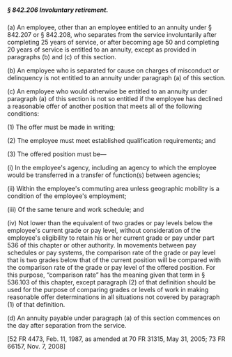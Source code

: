 ##### § 842.206 Involuntary retirement. #####

(a) An employee, other than an employee entitled to an annuity under § 842.207 or § 842.208, who separates from the service involuntarily after completing 25 years of service, or after becoming age 50 and completing 20 years of service is entitled to an annuity, except as provided in paragraphs (b) and (c) of this section.

(b) An employee who is separated for cause on charges of misconduct or delinquency is not entitled to an annuity under paragraph (a) of this section.

(c) An employee who would otherwise be entitled to an annuity under paragraph (a) of this section is not so entitled if the employee has declined a reasonable offer of another position that meets all of the following conditions:

(1) The offer must be made in writing;

(2) The employee must meet established qualification requirements; and

(3) The offered position must be—

(i) In the employee's agency, including an agency to which the employee would be transferred in a transfer of function(s) between agencies;

(ii) Within the employee's commuting area unless geographic mobility is a condition of the employee's employment;

(iii) Of the same tenure and work schedule; and

(iv) Not lower than the equivalent of two grades or pay levels below the employee's current grade or pay level, without consideration of the employee's eligibility to retain his or her current grade or pay under part 536 of this chapter or other authority. In movements between pay schedules or pay systems, the comparison rate of the grade or pay level that is two grades below that of the current position will be compared with the comparison rate of the grade or pay level of the offered position. For this purpose, “comparison rate” has the meaning given that term in § 536.103 of this chapter, except paragraph (2) of that definition should be used for the purpose of comparing grades or levels of work in making reasonable offer determinations in all situations not covered by paragraph (1) of that definition.

(d) An annuity payable under paragraph (a) of this section commences on the day after separation from the service.

[52 FR 4473, Feb. 11, 1987, as amended at 70 FR 31315, May 31, 2005; 73 FR 66157, Nov. 7, 2008]